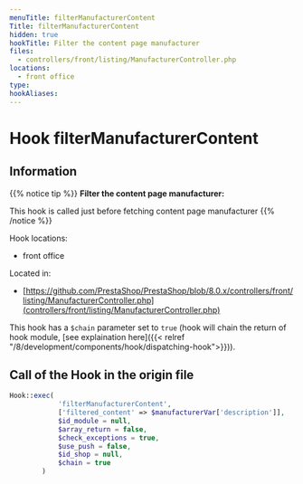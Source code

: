 ```yaml
---
menuTitle: filterManufacturerContent
Title: filterManufacturerContent
hidden: true
hookTitle: Filter the content page manufacturer
files:
  - controllers/front/listing/ManufacturerController.php
locations:
  - front office
type: 
hookAliases:
---
```


# Hook filterManufacturerContent

## Information

{{% notice tip %}}
**Filter the content page manufacturer:** 

This hook is called just before fetching content page manufacturer
{{% /notice %}}

Hook locations: 
  - front office

Located in: 
  - [https://github.com/PrestaShop/PrestaShop/blob/8.0.x/controllers/front/listing/ManufacturerController.php](controllers/front/listing/ManufacturerController.php)

This hook has a `$chain` parameter set to `true` (hook will chain the return of hook module, [see explaination here]({{< relref "/8/development/components/hook/dispatching-hook">}})).

## Call of the Hook in the origin file

```php
Hook::exec(
            'filterManufacturerContent',
            ['filtered_content' => $manufacturerVar['description']],
            $id_module = null,
            $array_return = false,
            $check_exceptions = true,
            $use_push = false,
            $id_shop = null,
            $chain = true
        )
```
